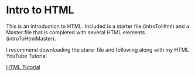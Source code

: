 <h1>Intro to HTML</h1>

<p>This is an introduction to HTML. Included is a starter file (introToHtml) and a Master file that is completed with several HTML elements (introToHtmlMaster).</p>

<p>I recommend downloading the starer file and following along with my HTML YouTube Tutorial</p>
<a href="">HTML Tutorial</a>
